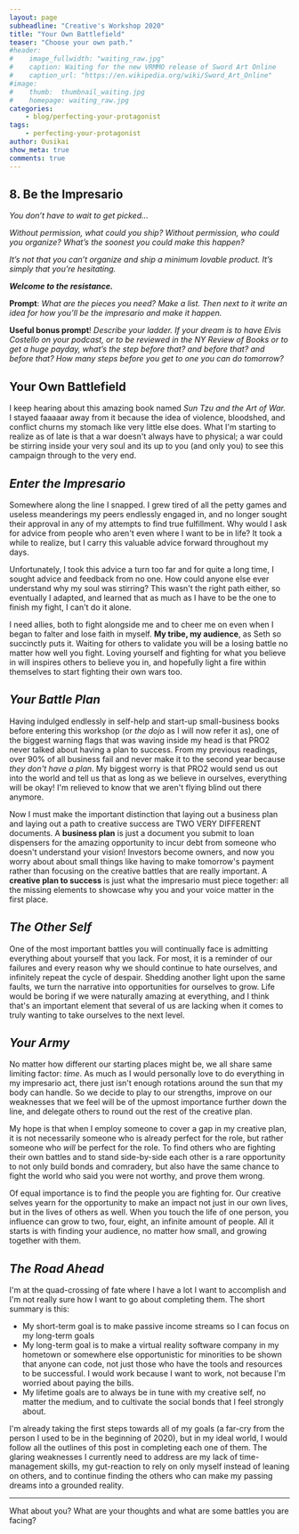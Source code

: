```yaml
---
layout: page
subheadline: "Creative's Workshop 2020"
title: "Your Own Battlefield"
teaser: "Choose your own path."
#header:
#    image_fullwidth: "waiting_raw.jpg"
#    caption: Waiting for the new VRMMO release of Sword Art Online
#    caption_url: "https://en.wikipedia.org/wiki/Sword_Art_Online"
#image:
#    thumb:  thumbnail_waiting.jpg
#    homepage: waiting_raw.jpg
categories:
    - blog/perfecting-your-protagonist
tags:
    - perfecting-your-protagonist
author: Ousikai
show_meta: true
comments: true
---
```

## 8. Be the Impresario
*You don’t have to wait to get picked…*

*Without permission, what could you ship?*
*Without permission, who could you organize?*
*What’s the soonest you could make this happen?*

*It’s not that you can’t organize and ship a minimum lovable product. It’s simply that you’re hesitating.*

***Welcome to the resistance.***

**Prompt**: *What are the pieces you need? Make a list.*
*Then next to it write an idea for how you’ll be the impresario and make it happen.*

**Useful bonus prompt**! *Describe your ladder. If your dream is to have Elvis Costello on your podcast, or to be reviewed in the NY Review of Books or to get a huge payday, what’s the step before that? and before that? and before that? How many steps before you get to one you can do tomorrow?*

## Your Own Battlefield
I keep hearing about this amazing book named *Sun Tzu and the Art of War.* I stayed faaaaar away from it because the idea of violence, bloodshed, and conflict churns my stomach like very little else does. What I'm starting to realize as of late is that a war doesn't always have to physical; a war could be stirring inside your very soul and its up to you (and only you) to see this campaign through to the very end. 

***Enter the Impresario***
---

Somewhere along the line I snapped. I grew tired of all the petty games and useless meanderings my peers endlessly engaged in, and no longer sought their approval in any of my attempts to find true fulfillment. Why would I ask for advice from people who aren't even where I want to be in life? It took a while to realize, but I carry this valuable advice forward throughout my days.

Unfortunately, I took this advice a turn too far and for quite a long time, I sought advice and feedback from no one. How could anyone else ever understand why my soul was stirring? This wasn't the right path either, so eventually I adapted, and learned that as much as I have to be the one to finish my fight, I can't do it alone. 

I need allies, both to fight alongside me and to cheer me on even when I began to falter and lose faith in myself. **My tribe, my audience**, as Seth so succinctly puts it. Waiting for others to validate you will be a losing battle no matter how well you fight. Loving yourself and fighting for what you believe in will inspires others to believe you in, and hopefully light a fire within themselves to start fighting their own wars too.

***Your Battle Plan***
---
Having indulged endlessly in self-help and start-up small-business books before entering this workshop (or *the dojo* as I will now refer it as), one of the biggest warning flags that was waving inside my head is that PRO2 never talked about having a plan to success. From my previous readings, over 90% of all business fail and never make it to the second year because *they don't have a plan*. My biggest worry is that PRO2 would send us out into the world and tell us that as long as we believe in ourselves, everything will be okay! I'm relieved to know that we aren't flying blind out there anymore. 

Now I must make the important distinction that laying out a business plan and laying out a path to creative success are TWO VERY DIFFERENT documents. A **business plan** is just a document you submit to loan dispensers for the amazing opportunity to incur debt from someone who doesn't understand your vision! Investors become owners, and now you worry about about small things like having to make tomorrow's payment rather than focusing on the creative battles that are really important. A **creative plan to success** is just what the impresario must piece together: all the missing elements to showcase why you and your voice matter in the first place. 

***The Other Self***
---
One of the most important battles you will continually face is admitting everything about yourself that you lack. For most, it is a reminder of our failures and every reason why we should continue to hate ourselves, and infinitely repeat the cycle of despair. Shedding another light upon the same faults, we turn the narrative into opportunities for ourselves to grow. Life would be boring if we were naturally amazing at everything, and I think that's an important element that several of us are lacking when it comes to truly wanting to take ourselves to the next level. 

***Your Army***
---
No matter how different our starting places might be, we all share same limiting factor: *time*. As much as I would personally love to do everything in my impresario act, there just isn't enough rotations around the sun that my body can handle. So we decide to play to our strengths, improve on our weaknesses that we feel will be of the upmost importance further down the line, and delegate others to round out the rest of the creative plan. 

My hope is that when I employ someone to cover a gap in my creative plan, it is not necessarily someone who is already perfect for the role, but rather someone who *will* be perfect for the role. To find others who are fighting their own battles and to stand side-by-side each other is a rare opportunity to not only build bonds and comradery, but also have the same chance to fight the world who said you were not worthy, and prove them wrong. 

Of equal importance is to find the people you are fighting for. Our creative selves yearn for the opportunity to make an impact not just in our own lives, but in the lives of others as well. When you touch the life of one person, you influence can grow to two, four, eight, an infinite amount of people. All it starts is with finding your audience, no matter how small, and growing together with them.

***The Road Ahead***
---

I'm at the quad-crossing of fate where I have a lot I want to accomplish and I'm not really sure how I want to go about completing them. The short summary is this:

* My short-term goal is to make passive income streams so I can focus on my long-term goals
* My long-term goal is to make a virtual reality software company in my hometown or somewhere else opportunistic for minorities to be shown that anyone can code, not just those who have the tools and resources to be successful. I would work because I want to work, not because I'm worried about paying the bills. 
* My lifetime goals are to always be in tune with my creative self, no matter the medium, and to cultivate the social bonds that I feel strongly about. 

I'm already taking the first steps towards all of my goals (a far-cry from the person I used to be in the beginning of 2020), but in my ideal world, I would follow all the outlines of this post in completing each one of them. The glaring weaknesses I currently need to address are my lack of time-management skills, my gut-reaction to rely on only myself instead of leaning on others, and to continue finding the others who can make my passing dreams into a grounded reality. 

---

What about you? What are your thoughts and what are some battles you are facing? 